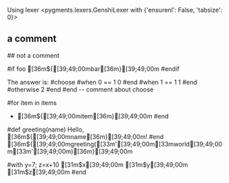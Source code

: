 Using lexer <pygments.lexers.GenshiLexer with {'ensurenl': False, 'tabsize': 0}>
   ## a comment

\## not a comment

#if foo
  [36m${[39;49;00mbar[36m}[39;49;00m
#endif

The answer is:
#choose
  #when 0 == 1
    0
  #end
  #when 1 == 1
    1
  #end
  #otherwise
    2
  #end
#end -- comment about choose

#for item in items
  * [36m${[39;49;00mitem[36m}[39;49;00m
#end

#def greeting(name)
  Hello, [36m${[39;49;00mname[36m}[39;49;00m!
#end
[36m${[39;49;00mgreeting([33m'[39;49;00m[33mworld[39;49;00m[33m'[39;49;00m)[36m}[39;49;00m

#with y=7; z=x+10
  [31m$x[39;49;00m [31m$y[39;49;00m [31m$z[39;49;00m
#end
